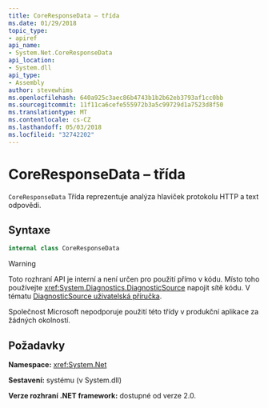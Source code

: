 ```yaml
---
title: CoreResponseData – třída
ms.date: 01/29/2018
topic_type:
- apiref
api_name:
- System.Net.CoreResponseData
api_location:
- System.dll
api_type:
- Assembly
author: stevewhims
ms.openlocfilehash: 640a925c3aec86b4743b1b2b62eb3793af1cc0bb
ms.sourcegitcommit: 11f11ca6cefe555972b3a5c99729d1a7523d8f50
ms.translationtype: MT
ms.contentlocale: cs-CZ
ms.lasthandoff: 05/03/2018
ms.locfileid: "32742202"
---
```

# <a name="coreresponsedata-class"></a>CoreResponseData – třída

`CoreResponseData` Třída reprezentuje analýza hlaviček protokolu HTTP a text odpovědi.

## <a name="syntax"></a>Syntaxe
  
```csharp
internal class CoreResponseData
```

> [!WARNING]
> Toto rozhraní API je interní a není určen pro použití přímo v kódu. Místo toho používejte <xref:System.Diagnostics.DiagnosticSource> napojit sítě kódu. V tématu [DiagnosticSource uživatelská příručka](https://github.com/dotnet/corefx/blob/master/src/System.Diagnostics.DiagnosticSource/src/DiagnosticSourceUsersGuide.md).
> 
> Společnost Microsoft nepodporuje použití této třídy v produkční aplikace za žádných okolností.

## <a name="requirements"></a>Požadavky

**Namespace:** <xref:System.Net>

**Sestavení:** systému (v System.dll)

**Verze rozhraní .NET framework:** dostupné od verze 2.0.
